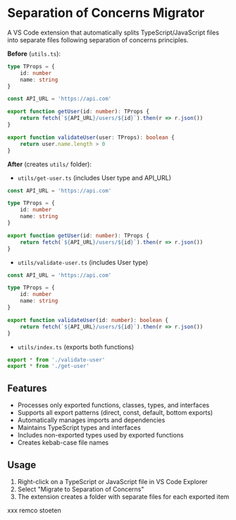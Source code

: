 # Separation of Concerns Migrator

A VS Code extension that automatically splits TypeScript/JavaScript files into separate files following separation of concerns principles.

**Before** (`utils.ts`):
```ts
type TProps = {
    id: number
    name: string
}

const API_URL = 'https://api.com'

export function getUser(id: number): TProps {
    return fetch(`${API_URL}/users/${id}`).then(r => r.json())
}

export function validateUser(user: TProps): boolean {
    return user.name.length > 0
}
```

**After** (creates `utils/` folder):

- `utils/get-user.ts` (includes User type and API_URL)
```ts
const API_URL = 'https://api.com'

type TProps = {
    id: number
    name: string
}

export function getUser(id: number): TProps {
    return fetch(`${API_URL}/users/${id}`).then(r => r.json())
}
```

- `utils/validate-user.ts` (includes User type)  
```ts
const API_URL = 'https://api.com'

type TProps = {
    id: number
    name: string
}

export function validateUser(id: number): boolean {
    return fetch(`${API_URL}/users/${id}`).then(r => r.json())
}
```

- `utils/index.ts` (exports both functions)  
```ts
export * from './validate-user'
export * from './get-user'
```


## Features

- Processes only exported functions, classes, types, and interfaces
- Supports all export patterns (direct, const, default, bottom exports)
- Automatically manages imports and dependencies
- Maintains TypeScript types and interfaces
- Includes non-exported types used by exported functions
- Creates kebab-case file names

## Usage

1. Right-click on a TypeScript or JavaScript file in VS Code Explorer
2. Select "Migrate to Separation of Concerns"
3. The extension creates a folder with separate files for each exported item

xxx remco stoeten
